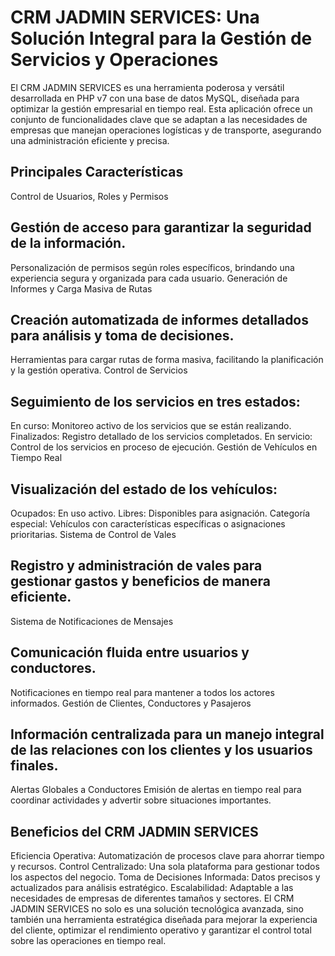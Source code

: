 # CRM JADMIN SERVICES: Una Solución Integral para la Gestión de Servicios y Operaciones

El CRM JADMIN SERVICES es una herramienta poderosa y versátil desarrollada en PHP v7 con una base de datos MySQL, diseñada para optimizar la gestión empresarial en tiempo real. Esta aplicación ofrece un conjunto de funcionalidades clave que se adaptan a las necesidades de empresas que manejan operaciones logísticas y de transporte, asegurando una administración eficiente y precisa.

## Principales Características
Control de Usuarios, Roles y Permisos

## Gestión de acceso para garantizar la seguridad de la información.
Personalización de permisos según roles específicos, brindando una experiencia segura y organizada para cada usuario.
Generación de Informes y Carga Masiva de Rutas

## Creación automatizada de informes detallados para análisis y toma de decisiones.
Herramientas para cargar rutas de forma masiva, facilitando la planificación y la gestión operativa.
Control de Servicios

## Seguimiento de los servicios en tres estados:
En curso: Monitoreo activo de los servicios que se están realizando.
Finalizados: Registro detallado de los servicios completados.
En servicio: Control de los servicios en proceso de ejecución.
Gestión de Vehículos en Tiempo Real

## Visualización del estado de los vehículos:
Ocupados: En uso activo.
Libres: Disponibles para asignación.
Categoría especial: Vehículos con características específicas o asignaciones prioritarias.
Sistema de Control de Vales

## Registro y administración de vales para gestionar gastos y beneficios de manera eficiente.
Sistema de Notificaciones de Mensajes

## Comunicación fluida entre usuarios y conductores.
Notificaciones en tiempo real para mantener a todos los actores informados.
Gestión de Clientes, Conductores y Pasajeros

## Información centralizada para un manejo integral de las relaciones con los clientes y los usuarios finales.
Alertas Globales a Conductores
Emisión de alertas en tiempo real para coordinar actividades y advertir sobre situaciones importantes.

## Beneficios del CRM JADMIN SERVICES
Eficiencia Operativa: Automatización de procesos clave para ahorrar tiempo y recursos.
Control Centralizado: Una sola plataforma para gestionar todos los aspectos del negocio.
Toma de Decisiones Informada: Datos precisos y actualizados para análisis estratégico.
Escalabilidad: Adaptable a las necesidades de empresas de diferentes tamaños y sectores.
El CRM JADMIN SERVICES no solo es una solución tecnológica avanzada, sino también una herramienta estratégica diseñada para mejorar la experiencia del cliente, optimizar el rendimiento operativo y garantizar el control total sobre las operaciones en tiempo real.
